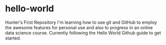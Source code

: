 # hello-world
Hunter's First Repository
I'm learning how to use git and GitHub to employ the awesome features for personal use and also to progress in an online data science course. Currently following the Hello World Github guide to get started.

